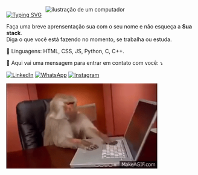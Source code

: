 <img src="https://raw.githubusercontent.com/MicaelliMedeiros/micaellimedeiros/master/image/computer-illustration.png" alt="ilustração de um computador" min-width="400px" max-width="400px" width="400px" align="right" justify="center">

<a href="https://git.io/typing-svg"><img src="https://readme-typing-svg.demolab.com?font=Quicksand&weight=1500&size=30&pause=1000&color=1AEBF7&center=true&vCenter=true&width=435&lines=Hi!+im+Dig" alt="Typing SVG" /></a>

<p align="left"> 
  Faça uma breve aprensentação sua com o seu nome e não esqueça a <strong>Sua stack</strong>.<br>
  Diga o que você está fazendo no momento, se trabalha ou estuda.
</p>

<p align="left">
  🦄 Linguagens: HTML, CSS, JS, Python, C, C++.
</p>

<p align="left">
  💌 Aqui vai uma mensagem para entrar em contato com você: ⤵️
</p>

<p align="left">
  <a href="https://www.linkedin.com/in/diego-kaviski-33a418252/" target="_blank" rel="noopener" title="LinkedIn">
  <img src="https://img.shields.io/badge/-Linkedin-0e76a8?style=flat-square&logo=Linkedin&logoColor=white&link=LINK-DO-SEU-LINKEDIN" alt="LinkedIn"/></a>
  <a href="#" title="WhatsApp">
  <img src="https://img.shields.io/badge/-WhatsApp-25d366?style=flat-square&labelColor=25d366&logo=whatsapp&logoColor=white&link=API-DO-SEU-WHATSAPP" alt="WhatsApp"/></a>
  <a href="#" title="Instagram">
  <img src="https://img.shields.io/badge/-Instagram-DF0174?style=flat-square&labelColor=DF0174&logo=instagram&logoColor=white&link=LINK-DO-SEU-INSTAGRAM" alt="Instagram"/></a>
</p>

<img src="https://github.com/DigKvs/DigKvs/blob/main/Assets/MACACO_no_computador.gif" alt="macaco no pc" min-width="400px" max-width="400px" width="400px" align="center">

